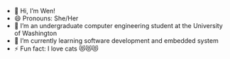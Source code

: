 - 👋 Hi, I’m Wen!
- 😄 Pronouns: She/Her
- 👀 I’m an undergraduate computer engineering student at the University of Washington
- 🌱 I’m currently learning software development and embedded system
- ⚡ Fun fact: I love cats 😻😻😻

<!---
wen10969/wen10969 is a ✨ special ✨ repository because its `README.md` (this file) appears on your GitHub profile.
You can click the Preview link to take a look at your changes.
--->
